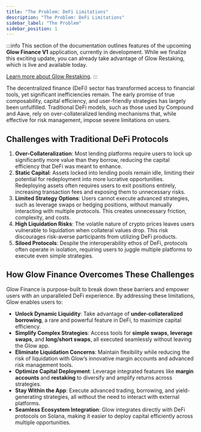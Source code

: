 ```yaml
---
title: "The Problem: DeFi Limitations"
description: "The Problem: DeFi Limitations"
sidebar_label: "The Problem"
sidebar_position: 1
---
```


:::info
This section of the documentation outlines features of the upcoming **Glow Finance V1** application, currently in development. While we finalize this exciting update, you can already take advantage of Glow Restaking, which is live and available today.

[Learn more about Glow Restaking](../02-LRT/overview.md).
:::

The decentralized finance (DeFi) sector has transformed access to financial tools, yet significant inefficiencies remain. The early promise of true composability, capital efficiency, and user-friendly strategies has largely been unfulfilled. Traditional DeFi models, such as those used by Compound and Aave, rely on over-collateralized lending mechanisms that, while effective for risk management, impose severe limitations on users.

## **Challenges with Traditional DeFi Protocols**

1. **Over-Collateralization**: Most lending platforms require users to lock up significantly more value than they borrow, reducing the capital efficiency that DeFi was meant to enhance.
2. **Static Capital**: Assets locked into lending pools remain idle, limiting their potential for redeployment into more lucrative opportunities. Redeploying assets often requires users to exit positions entirely, increasing transaction fees and exposing them to unnecessary risks.
3. **Limited Strategy Options**: Users cannot execute advanced strategies, such as leverage swaps or hedging positions, without manually interacting with multiple protocols. This creates unnecessary friction, complexity, and costs.
4. **High Liquidation Risks**: The volatile nature of crypto prices leaves users vulnerable to liquidation when collateral values drop. This risk discourages risk-averse participants from utilizing DeFi products.
5. **Siloed Protocols**: Despite the interoperability ethos of DeFi, protocols often operate in isolation, requiring users to juggle multiple platforms to execute even simple strategies.

## **How Glow Finance Overcomes These Challenges**

Glow Finance is purpose-built to break down these barriers and empower users with an unparalleled DeFi experience. By addressing these limitations, Glow enables users to:

- **Unlock Dynamic Liquidity**: Take advantage of **under-collateralized borrowing**, a rare and powerful feature in DeFi, to maximize capital efficiency.
- **Simplify Complex Strategies**: Access tools for **simple swaps**, **leverage swaps**, and **long/short swaps**, all executed seamlessly without leaving the Glow app.
- **Eliminate Liquidation Concerns**: Maintain flexibility while reducing the risk of liquidation with Glow’s innovative margin accounts and advanced risk management tools.
- **Optimize Capital Deployment**: Leverage integrated features like **margin accounts** and **restaking** to diversify and amplify returns across strategies.
- **Stay Within the App**: Execute advanced trading, borrowing, and yield-generating strategies, all without the need to interact with external platforms.
- **Seamless Ecosystem Integration**: Glow integrates directly with DeFi protocols on Solana, making it easier to deploy capital efficiently across multiple opportunities.
